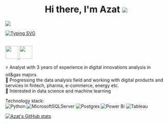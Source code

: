 <h1 align="center">Hi there, I'm Azat</a> 
<img src="https://github.com/blackcater/blackcater/raw/main/images/Hi.gif"/></h1>

![](https://komarev.com/ghpvc/?username=Zovminga)

[![Typing SVG](https://readme-typing-svg.herokuapp.com?color=%2336BCF7&lines=Exploring+Github+world)](https://git.io/typing-svg)

<br />

<a href="mailto:mingazov.azat16@gmail.com">
  <img src="https://img.shields.io/badge/Gmail-D14836?style=for-the-badge&logo=gmail&logoColor=white" height="40" />
</a>
<a href="https://www.linkedin.com/in/azat-mingazov-6563881b5/">
  <img src="https://img.shields.io/badge/linkedin-%230077B5.svg?style=for-the-badge&logo=linkedin&logoColor=white" height="40" />
</a>

<br />



⚡ Analyst with 3 years of experience in digital innovations analysis in oil&gas majors.  
🐾 Progressing the data analysis field and working with digital products and services in fintech, pharma, e-commerce, energy etc.  
🌱 Interested in data science and machine learning 


Technology stack:  
![Python](https://img.shields.io/badge/python-3670A0?style=for-the-badge&logo=python&logoColor=ffdd54)     ![MicrosoftSQLServer](https://img.shields.io/badge/Microsoft%20SQL%20Sever-CC2927?style=for-the-badge&logo=microsoft%20sql%20server&logoColor=white)     ![Postgres](https://img.shields.io/badge/postgres-%23316192.svg?style=for-the-badge&logo=postgresql&logoColor=white)     ![Power Bi](https://img.shields.io/badge/power_bi-F2C811?style=for-the-badge&logo=powerbi&logoColor=black)     ![Tableau](https://img.shields.io/badge/Tableau-E97627?style=for-the-badge&logo=Tableau&logoColor=white) 

[![Azat's GitHub stats](https://github-readme-stats.vercel.app/api?username=Zovminga&show_icons=true&theme=synthwave)](https://github.com/anuraghazra/github-readme-stats)
